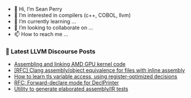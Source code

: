 - 👋 Hi, I’m Sean Perry
- 👀 I’m interested in compilers (c++, COBOL, llvm)
- 🌱 I’m currently learning ...
- 💞️ I’m looking to collaborate on ...
- 📫 How to reach me ...

<!---
s66perry/s66perry is a ✨ special ✨ repository because its `README.md` (this file) appears on your GitHub profile.
You can click the Preview link to take a look at your changes.
--->
### 📕 Latest LLVM Discourse Posts

<!-- DISCOURSE-LLVM:START -->
- [Assembling and linking AMD GPU kernel code](https://discourse.llvm.org/t/assembling-and-linking-amd-gpu-kernel-code/78760#post_16)
- [[RFC] Clang assembly/object equivalence for files with inline assembly](https://discourse.llvm.org/t/rfc-clang-assembly-object-equivalence-for-files-with-inline-assembly/78841#post_4)
- [How to learn tls variable access, using register-optimized decisions](https://discourse.llvm.org/t/how-to-learn-tls-variable-access-using-register-optimized-decisions/78830#post_5)
- [RFC: Forward-declare mode for DeclPrinter](https://discourse.llvm.org/t/rfc-forward-declare-mode-for-declprinter/78837#post_3)
- [Utility to generate elaborated assembly/IR tests](https://discourse.llvm.org/t/utility-to-generate-elaborated-assembly-ir-tests/78408#post_8)
<!-- DISCOURSE-LLVM:END -->
